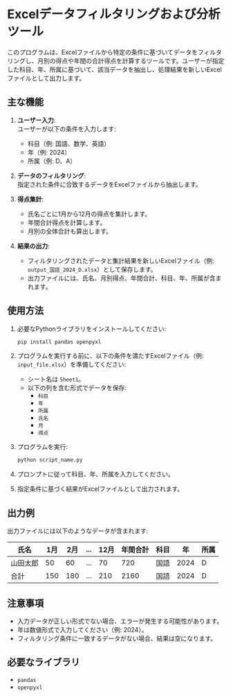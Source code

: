 # Excelデータフィルタリングおよび分析ツール

このプログラムは、Excelファイルから特定の条件に基づいてデータをフィルタリングし、月別の得点や年間の合計得点を計算するツールです。ユーザーが指定した科目、年、所属に基づいて、該当データを抽出し、処理結果を新しいExcelファイルとして出力します。

## 主な機能

1. **ユーザー入力**:  
   ユーザーが以下の条件を入力します:
   - 科目（例: 国語、数学、英語）
   - 年（例: 2024）
   - 所属（例: D、A）

2. **データのフィルタリング**:  
   指定された条件に合致するデータをExcelファイルから抽出します。

3. **得点集計**:  
   - 氏名ごとに1月から12月の得点を集計します。
   - 年間合計得点を計算します。
   - 月別の全体合計も算出します。

4. **結果の出力**:  
   - フィルタリングされたデータと集計結果を新しいExcelファイル（例: `output_国語_2024_D.xlsx`）として保存します。
   - 出力ファイルには、氏名、月別得点、年間合計、科目、年、所属が含まれます。

## 使用方法

1. 必要なPythonライブラリをインストールしてください:
   ```bash
   pip install pandas openpyxl
   ```

2. プログラムを実行する前に、以下の条件を満たすExcelファイル（例: `input_file.xlsx`）を準備してください:
   - シート名は `Sheet1`。
   - 以下の列を含む形式でデータを保存:
     - `科目`
     - `年`
     - `所属`
     - `氏名`
     - `月`
     - `得点`

3. プログラムを実行:
   ```bash
   python script_name.py
   ```

4. プロンプトに従って科目、年、所属を入力してください。

5. 指定条件に基づく結果がExcelファイルとして出力されます。

## 出力例

出力ファイルには以下のようなデータが含まれます:

| 氏名   | 1月  | 2月  | ... | 12月 | 年間合計 | 科目 | 年   | 所属 |
|--------|------|------|-----|------|----------|------|------|------|
| 山田太郎 | 50   | 60   | ... | 70   | 720      | 国語 | 2024 | D    |
| 合計   | 150  | 180  | ... | 210  | 2160     | 国語 | 2024 | D    |

## 注意事項

- 入力データが正しい形式でない場合、エラーが発生する可能性があります。
- 年は数値形式で入力してください（例: 2024）。
- フィルタリング条件に一致するデータがない場合、結果は空になります。

## 必要なライブラリ

- `pandas`
- `openpyxl`  
